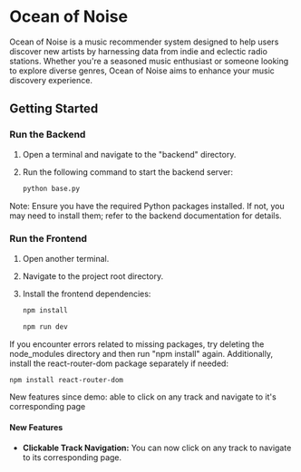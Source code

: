 # Ocean of Noise

Ocean of Noise is a music recommender system designed to help users discover new artists by harnessing data from indie and eclectic radio stations. Whether you're a seasoned music enthusiast or someone looking to explore diverse genres, Ocean of Noise aims to enhance your music discovery experience.

## Getting Started

### Run the Backend

1. Open a terminal and navigate to the "backend" directory.
2. Run the following command to start the backend server:

   ```bash
   python base.py
   ```

Note: Ensure you have the required Python packages installed. If not, you may need to install them; refer to the backend documentation for details.

### Run the Frontend

1. Open another terminal.
2. Navigate to the project root directory.
3. Install the frontend dependencies:

   ```bash
   npm install
   ```

   ```bash
   npm run dev
   ```

If you encounter errors related to missing packages, try deleting the node_modules directory and then run "npm install" again. Additionally, install the react-router-dom package separately if needed:

```bash
npm install react-router-dom
```

New features since demo: able to click on any track and navigate to it's corresponding page

#### New Features

- **Clickable Track Navigation:** You can now click on any track to navigate to its corresponding page.
